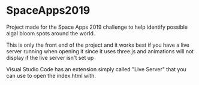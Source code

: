 # SpaceApps2019
Project made for the Space Apps 2019 challenge to help identify possible algal bloom spots around the world. 

This is only the front end of the project and it works best if you have a live server running when opening it since it uses three.js and animations will not display if the live server isn't set up

Visual Studio Code has an extension simply called "Live Server" that you can use to open the index.html with.

